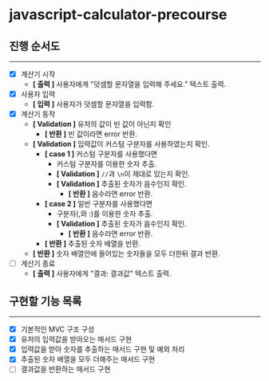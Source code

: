 # javascript-calculator-precourse

## 진행 순서도

---
- [x] 계산기 시작
    - **[ 출력 ]** 사용자에게 "덧셈할 문자열을 입력해 주세요." 텍스트 출력.
- [x] 사용자 입력
    - **[ 입력 ]** 사용자가 덧셈할 문자열을 입력함.
- [x] 계산기 동작
    - **[ Validation ]** 유저의 값이 빈 값이 아닌지 확인
        - **[ 반환 ]** 빈 값이라면 error 반환.
    - **[ Validation ]** 입력값이 커스텀 구분자를 사용하였는지 확인.
        - **[ case 1 ]** 커스텀 구분자를 사용했다면
            - 커스텀 구분자를 이용한 숫자 추출.
            - **[ Validation ]** `//`과 `\n`이 제대로 있는지 확인.
            - **[ Validation ]** 추출된 숫자가 음수인지 확인.
                - **[ 반환 ]** 음수라면 error 반환.
        - **[ case 2 ]** 일반 구분자를 사용했다면
            - 구분자(,와 :)를 이용한 숫자 추출.
            - **[ Validation ]** 추출된 숫자가 음수인지 확인.
                - **[ 반환 ]** 음수라면 error 반환.
        - **[ 반환 ]** 추출된 숫자 배열을 반환.
    - **[ 반환 ]** 숫자 배열안에 들어있는 숫자들을 모두 더한뒤 결과 반환.
- [ ] 계산기 종료
    - **[ 출력 ]** 사용자에게 "결과: 결과값" 텍스트 출력.

## 구현할 기능 목록

---
- [x] 기본적인 MVC 구조 구성
- [x] 유저의 입력값을 받아오는 매서드 구현
- [x] 입력값을 받아 숫자를 추출하는 매서드 구현 및 예외 처리
- [x] 추출된 숫자 배열을 모두 더해주는 매서드 구현
- [ ] 결과값을 반환하는 매서드 구현